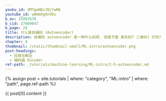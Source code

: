 ```yaml
---
youku_id: XMTgwNDc1NjYwMA
youtube_id: w8HmXgXnVEo
b_av: 15997678
b_cid: 27669647
b_page: 24
title: 什么是自编码 (Autoencoder)
description: 自编码 autoencoder 是一种什么码呢. 他是不是 条形码? 二维码? 打码? 其中的一种呢? NONONONO. 和他们统统没有关系. 自编码是一种神经网络的形式.如果你一定要把他们扯上关系, 我想也只能这样解释啦.
chapter: 4
thumbnail: /static/thumbnail-small/ML-intro/autoencoder.png
post-headings:
  - 压缩与解压
  - 编码器 Encoder
ref-path: _tutorials/machine-learning/ML-intro/2-5-autoencoder.md
---
```



{% assign post = site.tutorials | where: "category", "ML-intro" | where: "path", page.ref-path %}

{{ post[0].content }}